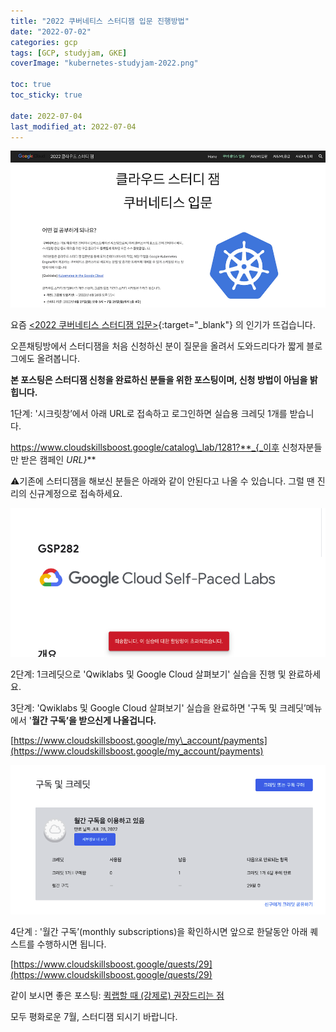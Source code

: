 ```yaml
---
title: "2022 쿠버네티스 스터디잼 입문 진행방법"
date: "2022-07-02"
categories: gcp
tags: [GCP, studyjam, GKE]
coverImage: "kubernetes-studyjam-2022.png"

toc: true
toc_sticky: true
 
date: 2022-07-04
last_modified_at: 2022-07-04
---
```



![2022 쿠버네티스 스터디잼 입문](/assets/images/kubernetes-studyjam-2022.png)

요즘 [<2022 쿠버네티스 스터디잼 입문>](https://sites.google.com/view/studyjam-kr/%EC%BF%A0%EB%B2%84%EB%84%A4%ED%8B%B0%EC%8A%A4-%EC%9E%85%EB%AC%B8){:target="_blank"} 의 인기가 뜨겁습니다.

오픈채팅방에서 스터디잼을 처음 신청하신 분이 질문을 올려서 도와드리다가 짧게 블로그에도 올려봅니다. 

**본 포스팅은 스터디잼 신청을 완료하신 분들을 위한 포스팅이며, 신청 방법이 아님을 밝힙니다.**

1단계: '시크릿창’에서 아래 URL로 접속하고 로그인하면 실습용 크레딧 1개를 받습니다. 

https://www.cloudskillsboost.google/catalog\_lab/1281?**_{_이후 신청자분들만 받은 캠페인 _URL}_**

⚠️기존에 스터디잼을 해보신 분들은 아래와 같이 안된다고 나올 수 있습니다. 그럴 땐 진리의 신규계정으로 접속하세요.

![](/assets/images/gcp-studyjam-history.png)

2단계: 1크레딧으로 'Qwiklabs 및 Google Cloud 살펴보기' 실습을 진행 및 완료하세요.

3단계: 'Qwiklabs 및 Google Cloud 살펴보기' 실습을 완료하면 '구독 및 크레딧’메뉴에서 '**월간 구독’을 받으신게 나올겁니다.**

[https://www.cloudskillsboost.google/my\_account/payments](https://www.cloudskillsboost.google/my_account/payments)

![](/assets/images/gcp-studyjam-monthly-subscriptions.png)

4단계 : '월간 구독’(monthly subscriptions)을 확인하시면 앞으로 한달동안 아래 퀘스트를 수행하시면 됩니다.

[https://www.cloudskillsboost.google/quests/29](https://www.cloudskillsboost.google/quests/29)

같이 보시면 좋은 포스팅: [퀵랩할 때 (강제로) 권장드리는 점](https://lifeoncloud.kr/gcp/gcp-docs/incognito/)

모두 평화로운 7월, 스터디잼 되시기 바랍니다.
